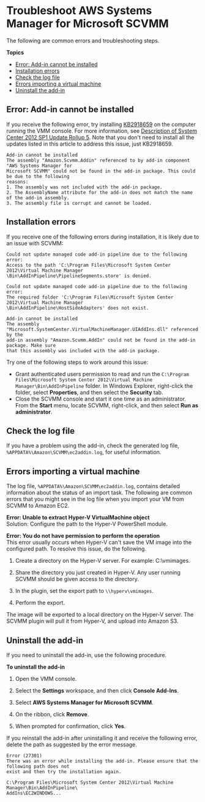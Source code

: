# Troubleshoot AWS Systems Manager for Microsoft SCVMM<a name="scvmm-troubleshoot"></a>

The following are common errors and troubleshooting steps\.

**Topics**
+ [Error: Add\-in cannot be installed](#scvmm-addin-error)
+ [Installation errors](#scvmm-install-errors)
+ [Check the log file](#scvmm-log)
+ [Errors importing a virtual machine](#scvmm-import-errors)
+ [Uninstall the add\-in](#scvmm-uninstall)

## Error: Add\-in cannot be installed<a name="scvmm-addin-error"></a>

If you receive the following error, try installing [KB2918659](http://catalog.update.microsoft.com/v7/site/Search.aspx?q=2918659) on the computer running the VMM console\. For more information, see [Description of System Center 2012 SP1 Update Rollup 5](http://support.microsoft.com/kb/2904730)\. Note that you don't need to install all the updates listed in this article to address this issue, just KB2918659\.

```
Add-in cannot be installed
The assembly "Amazon.Scvmm.Addin" referenced to by add-in component "AWS Systems Manager for 
Microsoft SCVMM" could not be found in the add-in package. This could be due to the following 
reasons:
1. The assembly was not included with the add-in package.
2. The AssemblyName attribute for the add-in does not match the name of the add-in assembly.
3. The assembly file is corrupt and cannot be loaded.
```

## Installation errors<a name="scvmm-install-errors"></a>

If you receive one of the following errors during installation, it is likely due to an issue with SCVMM:

```
Could not update managed code add-in pipeline due to the following error:
Access to the path 'C:\Program Files\Microsoft System Center 2012\Virtual Machine Manager
\Bin\AddInPipeline\PipelineSegments.store' is denied.
```

```
Could not update managed code add-in pipeline due to the following error:
The required folder 'C:\Program Files\Microsoft System Center 2012\Virtual Machine Manager
\Bin\AddInPipeline\HostSideAdapters' does not exist.
```

```
Add-in cannot be installed
The assembly "Microsoft.SystemCenter.VirtualMachineManager.UIAddIns.dll" referenced by the 
add-in assembly "Amazon.Scvmm.AddIn" could not be found in the add-in package. Make sure 
that this assembly was included with the add-in package.
```

Try one of the following steps to work around this issue:
+ Grant authenticated users permission to read and run the `C:\Program Files\Microsoft System Center 2012\Virtual Machine Manager\Bin\AddInPipeline` folder\. In Windows Explorer, right\-click the folder, select **Properties**, and then select the **Security** tab\.
+ Close the SCVMM console and start it one time as an administrator\. From the **Start** menu, locate SCVMM, right\-click, and then select **Run as administrator**\.

## Check the log file<a name="scvmm-log"></a>

If you have a problem using the add\-in, check the generated log file, `%APPDATA%\Amazon\SCVMM\ec2addin.log`, for useful information\.

## Errors importing a virtual machine<a name="scvmm-import-errors"></a>

The log file, `%APPDATA%\Amazon\SCVMM\ec2addin.log`, contains detailed information about the status of an import task\. The following are common errors that you might see in the log file when you import your VM from SCVMM to Amazon EC2\.

**Error: Unable to extract Hyper\-V VirtualMachine object**  
Solution: Configure the path to the Hyper\-V PowerShell module\.

**Error: You do not have permission to perform the operation**  
This error usually occurs when Hyper\-V can't save the VM image into the configured path\. To resolve this issue, do the following\.

1. Create a directory on the Hyper\-V server\. For example: C:\\vmimages\.

1. Share the directory you just created in Hyper\-V\. Any user running SCVMM should be given access to the directory\.

1. In the plugin, set the export path to `\\hyperv\vmimages`\.

1. Perform the export\.

The image will be exported to a local directory on the Hyper\-V server\. The SCVMM plugin will pull it from Hyper\-V, and upload into Amazon S3\.

## Uninstall the add\-in<a name="scvmm-uninstall"></a>

If you need to uninstall the add\-in, use the following procedure\.

**To uninstall the add\-in**

1. Open the VMM console\.

1. Select the **Settings** workspace, and then click **Console Add\-Ins**\.

1. Select **AWS Systems Manager for Microsoft SCVMM**\.

1. On the ribbon, click **Remove**\.

1. When prompted for confirmation, click **Yes**\.

If you reinstall the add\-in after uninstalling it and receive the following error, delete the path as suggested by the error message\.

```
Error (27301)
There was an error while installing the add-in. Please ensure that the following path does not 
exist and then try the installation again.
        
C:\Program Files\Microsoft System Center 2012\Virtual Machine Manager\Bin\AddInPipeline\
AddIns\EC2WINDOWS...
```